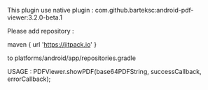 This plugin use native plugin : com.github.barteksc:android-pdf-viewer:3.2.0-beta.1


Please add repository :

maven { url 'https://jitpack.io' }

to platforms/android/app/repositories.gradle

USAGE :
PDFViewer.showPDF(base64PDFString, successCallback, errorCallback);


